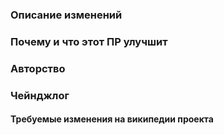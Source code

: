 <!--
**Это перевод оригинального темплейта с Baystation12/Baystation12**
Не забудьте добавить ченджлог, если вы сделали изменения, касающиеся админов/игроков, и которые могут повлиять на геймплей.

Примеры, когда необходимо добавить ченджлог:
* Добавление/удаление объектов с которыми игроки могут взаимодействовать, или их поведение.
* Добавление/удаление/изменение админских инструментов/кнопок.
* Изменения карты.

Примеры, когда записи в ченджлоге необязательны/не требуются:
* Косметические изменения, такие как описания, звуки и т.д.
* Оптимизация и другие подобные изменения базовых систем, не влияющие на геймплей.
* Небольшие багфиксы.

Вы можете найти README файл с подробными объяснениями в ./html/changelogs.
А ещё можно добавить свой ченджлог прямо в ПР. Инфа тут: https://github.com/Proxima-Project/Proxi-Bay12/wiki/Automatic-changelog-generation
-->
### Описание изменений

<!--
Здесь вы пишите, какой прекрасный йогурт вы сделали.
-->
### Почему и что этот ПР улучшит

<!--
Здесь вы пишите, почему ваш йогурт лучше чем тот, что был.
-->
### Авторство

<!--
Здесь вы пишите, если этот йогурт был украден у сырков.
-->
### Чейнджлог

<!--
Здесь вы пишите, если о новом йогурте должны узнать игроки. Пример смотрите в шапке
-->
#### Требуемые изменения на википедии проекта

<!--
Здесь требуется описание всех изменений, что могут, потенциально, затрагивать лор или геймплейную составляющую игры, ввиду чего требуется обновление википедии.
Если вы не уверены в том, требуются ли они и какие именно - обратитесь к Директору Редакторума в нашем Дискорд сервере (https://discord.gg/F7GgD86Pvf)
Вот наша основная вики: https://wiki.proxima.fun/wiki/Заглавная_страница
-->
